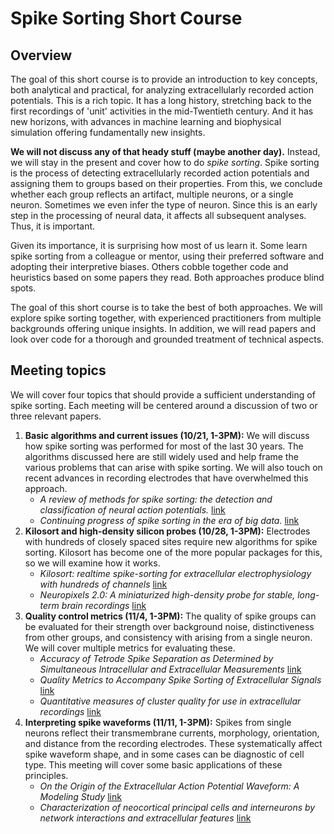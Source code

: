 # **Spike Sorting Short Course**

## Overview

The goal of this short course is to provide an introduction to key concepts, both analytical and practical, for analyzing extracellularly recorded action potentials. This is a rich topic. It has a long history, stretching back to the first recordings of 'unit' activities in the mid-Twentieth century. And it has new horizons, with advances in machine learning and biophysical simulation offering fundamentally new insights.

**We will not discuss any of that heady stuff (maybe another day).** Instead, we will stay in the present and cover how to do *spike sorting*. Spike sorting is the process of detecting extracellularly recorded action potentials and assigning them to groups based on their properties. From this, we conclude whether each group reflects an artifact, multiple neurons, or a single neuron. Sometimes we even infer the type of neuron. Since this is an early step in the processing of neural data, it affects all subsequent analyses. Thus, it is important.

Given its importance, it is surprising how most of us learn it. Some learn spike sorting from a colleague or mentor, using their preferred software and adopting their interpretive biases. Others cobble together code and heuristics based on some papers they read. Both approaches produce blind spots.

The goal of this short course is to take the best of both approaches. We will explore spike sorting together, with experienced practitioners from multiple backgrounds offering unique insights. In addition, we will read papers and look over code for a thorough and grounded treatment of technical aspects.

## Meeting topics

We will cover four topics that should provide a sufficient understanding of spike sorting. Each meeting will be centered around a discussion of  two or three relevant papers.

1. **Basic algorithms and current issues (10/21, 1-3PM):** We will discuss how spike sorting was performed for most of the last 30 years. The algorithms discussed here are still widely used and help frame the various problems that can arise with spike sorting. We will also touch on recent advances in recording electrodes that have overwhelmed this approach.
    - *A review of methods for spike sorting: the detection and classification of neural action potentials.* [link](http://www.stat.columbia.edu/~liam/teaching/neurostat-fall17/papers/EM/Lewicki-Network-98_1.pdf)
    - *Continuing progress of spike sorting in the era of big data.* [link](https://www.sciencedirect.com/science/article/pii/S0959438818301375)
2. **Kilosort and high-density silicon probes (10/28, 1-3PM):** Electrodes with hundreds of closely spaced sites require new algorithms for spike sorting. Kilosort has become one of the more popular packages for this, so we will examine how it works.
    - *Kilosort: realtime spike-sorting for extracellular electrophysiology with hundreds of channels* [link](https://www.biorxiv.org/content/biorxiv/early/2016/06/30/061481.full.pdf)
    - *Neuropixels 2.0: A miniaturized high-density probe for stable, long-term brain recordings* [link](https://www.science.org/doi/10.1126/science.abf4588)
3. **Quality control metrics (11/4, 1-3PM):** The quality of spike groups can be evaluated for their strength over background noise, distinctiveness from other groups, and consistency with arising from a single neuron. We will cover multiple metrics for evaluating these.
    - *Accuracy of Tetrode Spike Separation as Determined by Simultaneous Intracellular and Extracellular Measurements* [link](https://journals.physiology.org/doi/full/10.1152/jn.2000.84.1.401)
    - *Quality Metrics to Accompany Spike Sorting of Extracellular Signals* [link](https://www.jneurosci.org/content/31/24/8699.short)
    - *Quantitative measures of cluster quality for use in extracellular recordings* [link](https://www.sciencedirect.com/science/article/pii/S0306452204008425?via%3Dihub)
4. **Interpreting spike waveforms (11/11, 1-3PM):** Spikes from single neurons reflect their transmembrane currents, morphology, orientation, and distance from the recording electrodes. These systematically affect spike waveform shape, and in some cases can be diagnostic of cell type. This meeting will cover some basic applications of these principles.
    - *On the Origin of the Extracellular Action Potential Waveform: A Modeling Study* [link](https://journals.physiology.org/doi/full/10.1152/jn.00979.2005)
    - *Characterization of neocortical principal cells and interneurons by network interactions and extracellular features* [link](https://journals.physiology.org/doi/full/10.1152/jn.01170.2003)
